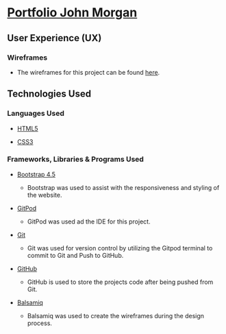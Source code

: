 # [Portfolio John Morgan](https://johnny-morgan.github.io/portfolio/)

## User Experience (UX)

### Wireframes

* The wireframes for this project can be found [here](https://johnny-morgan.github.io/portfolio/).

## Technologies Used

### Languages Used

* [HTML5](https://en.wikipedia.org/wiki/HTML5)

* [CSS3](https://en.wikipedia.org/wiki/Cascading_Style_Sheets)

### Frameworks, Libraries & Programs Used

* [Bootstrap 4.5](https://getbootstrap.com/)

    * Bootstrap was used to assist with the responsiveness and styling of the website.

* [GitPod](https://gitpod.io)

    * GitPod was used ad the IDE for this project.

* [Git](https://git-scm.com/) 

    * Git was used for version control by utilizing the Gitpod terminal to commit to Git and Push to GitHub.

* [GitHub](https://github.com/)

    * GitHub is used to store the projects code after being pushed from Git.

* [Balsamiq](https://github.com/)

    * Balsamiq was used to create the wireframes during the design process.

